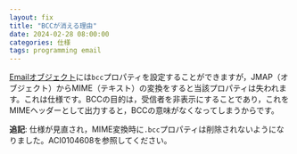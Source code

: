 ```yaml
---
layout: fix
title: "BCCが消える理由"
date: 2024-02-28 08:00:00
categories: 仕様
tags: programming email
---
```


[Emailオブジェクト](https://developer.4d.com/docs/ja/API/EmailObjectClass/#email-オブジェクト)には`bcc`プロパティを設定することができますが，JMAP（オブジェクト）からMIME（テキスト）の変換をすると当該プロパティは失われます。これは仕様です。BCCの目的は，受信者を非表示にすることであり，これをMIMEヘッダーとして出力すると，BCCの意味がなくなってしまうからです。

**追記**: 仕様が見直され，MIME変換時に`.bcc`プロパティは削除されないようになりました。ACI0104608を参照してください。